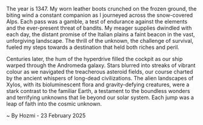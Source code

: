 
The year is 1347.  My worn leather boots crunched on the frozen ground, the biting wind a constant companion as I journeyed across the snow-covered Alps.  Each pass was a gamble, a test of endurance against the elements and the ever-present threat of bandits.  My meager supplies dwindled with each day, the distant promise of the Italian plains a faint beacon in the vast, unforgiving landscape. The thrill of the unknown, the challenge of survival, fueled my steps towards a destination that held both riches and peril.


Centuries later, the hum of the hyperdrive filled the cockpit as our ship warped through the Andromeda galaxy.  Stars blurred into streaks of vibrant colour as we navigated the treacherous asteroid fields, our course charted by the ancient whispers of long-dead civilizations.  The alien landscapes of Xylos, with its bioluminescent flora and gravity-defying creatures, were a stark contrast to the familiar Earth, a testament to the boundless wonders and terrifying unknowns that lie beyond our solar system. Each jump was a leap of faith into the cosmic unknown.

~ By Hozmi - 23 February 2025
